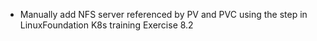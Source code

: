 * Manually add NFS server referenced by PV and PVC using the step in LinuxFoundation K8s training Exercise 8.2

